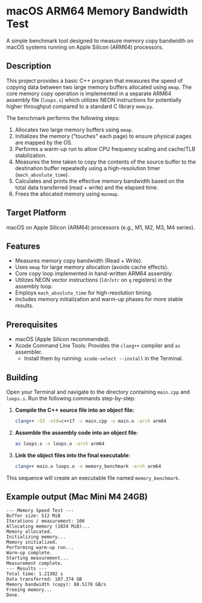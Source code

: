 # macOS ARM64 Memory Bandwidth Test  

A simple benchmark tool designed to measure memory copy bandwidth on macOS systems running on Apple Silicon (ARM64) processors.  

## Description  

This project provides a basic C++ program that measures the speed of copying data between two large memory buffers allocated using `mmap`. The core memory copy operation is implemented in a separate ARM64 assembly file (`loops.s`) which utilizes NEON instructions for potentially higher throughput compared to a standard C library `memcpy`.  

The benchmark performs the following steps:  

1.  Allocates two large memory buffers using `mmap`.  
2.  Initializes the memory ("touches" each page) to ensure physical pages are mapped by the OS.  
3.  Performs a warm-up run to allow CPU frequency scaling and cache/TLB stabilization.  
4.  Measures the time taken to copy the contents of the source buffer to the destination buffer repeatedly using a high-resolution timer (`mach_absolute_time`).  
5.  Calculates and prints the effective memory bandwidth based on the total data transferred (read + write) and the elapsed time.  
6.  Frees the allocated memory using `munmap`.  

## Target Platform  
  
macOS on Apple Silicon (ARM64) processors (e.g., M1, M2, M3, M4 series).  
  
## Features  

* Measures memory copy bandwidth (Read + Write).  
* Uses `mmap` for large memory allocation (avoids cache effects).  
* Core copy loop implemented in hand-written ARM64 assembly.  
* Utilizes NEON vector instructions (`ldr`/`str` on `q` registers) in the assembly loop.  
* Employs `mach_absolute_time` for high-resolution timing.  
* Includes memory initialization and warm-up phases for more stable results.  

## Prerequisites  

* macOS (Apple Silicon recommended).  
* Xcode Command Line Tools: Provides the `clang++` compiler and `as` assembler.  
    * Install them by running: `xcode-select --install` in the Terminal.  

## Building  

Open your Terminal and navigate to the directory containing `main.cpp` and `loops.s`. Run the following commands step-by-step:  

1.  **Compile the C++ source file into an object file:**  
    ```bash
    clang++ -O3 -std=c++17 -c main.cpp -o main.o -arch arm64
    ```

2.  **Assemble the assembly code into an object file:**  
    ```bash
    as loops.s -o loops.o -arch arm64
    ```

3.  **Link the object files into the final executable:**  
    ```bash
    clang++ main.o loops.o -o memory_benchmark -arch arm64
    ```
This sequence will create an executable file named `memory_benchmark`.  

## Example output (Mac Mini M4 24GB)  
```text
--- Memory Speed Test ---  
Buffer size: 512 MiB  
Iterations / measurement: 100  
Allocating memory (1024 MiB)...  
Memory allocated.  
Initializing memory...  
Memory initialized.  
Performing warm-up run...  
Warm-up complete.  
Starting measurement...  
Measurement complete.  
--- Results ---  
Total time: 1.21302 s  
Data transferred: 107.374 GB  
Memory bandwidth (copy): 88.5178 GB/s  
Freeing memory...  
Done.